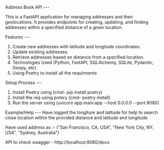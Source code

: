 Address Book API ---

This is a FastAPI application for managing addresses and their geolocations. It provides endpoints for creating, updating, and finding addresses within a specified distance of a given location.

Features ---

1. Create new addresses with latitude and longitude coordinates.
2. Update existing addresses.
3. Retrieve addresses based on distance from a specified location.
4. Technologies Used (Python, FastAPI, SQLAlchemy, SQLite, Pydantic, Geopy, etc)
5. Using Poetry to install all the requirments

Setup Process ---

1. Install Poetry using (cmd- pip install poetry)
2. Install the req using potery (cmd- poetry install)
3. Run the server using (uvicorn app.main:app --host 0.0.0.0 --port 8080)

Example/Help ---
Have logged the longiture and latitude for help to search close location within the provided distance and latitude and longitude

Have used address as :- ("San Francisco, CA, USA", "New York City, NY, USA", "Sydney, Australia")

API to check swagger - http://localhost:8080/docs


